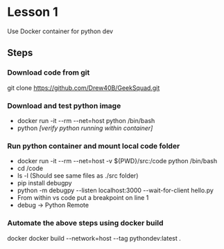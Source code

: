 # Lesson 1

Use Docker container for python dev

## Steps

### Download code from git

git clone <https://github.com/Drew40B/GeekSquad.git>

### Download and test python image

- docker run -it --rm --net=host  python /bin/bash
- python _[verify python running within container]_

### Run python container and mount local code folder

- docker run -it --rm --net=host -v ${PWD}/src:/code python /bin/bash
- cd /code
- ls -l   (Should see same files as ./src folder)
- pip install debugpy
- python -m debugpy --listen localhost:3000 --wait-for-client hello.py
- From within vs code put a breakpoint on line 1
- debug -> Python Remote

### Automate the above steps using docker build

 docker docker build  --network=host --tag pythondev:latest .
